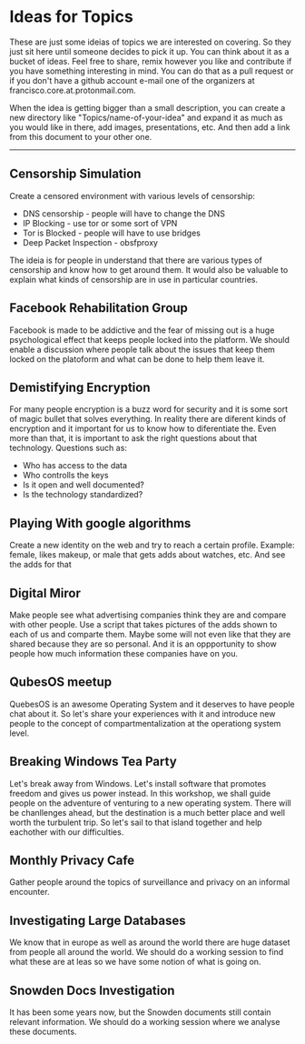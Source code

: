 # Ideas for Topics
These are just some ideias of topics we are interested on covering. So they just sit here until someone decides to pick it up. You can think about it as a bucket of ideas. Feel free to share, remix however you like and contribute if you have something interesting in mind. You can do that as a pull request or if you don't have a github account e-mail one of the organizers at francisco.core.at.protonmail.com.

When the idea is getting bigger than a small description, you can create a new directory like "Topics/name-of-your-idea" and expand it as much as you would like in there, add images, presentations, etc. And then add a link from this document to your other one.

----------


## Censorship Simulation
Create a censored environment with various levels of censorship:
  * DNS censorship - people will have to change the DNS
  * IP Blocking    - use tor or some sort of VPN
  * Tor is Blocked - people will have to use bridges
  * Deep Packet Inspection - obsfproxy

The ideia is for people in understand that there are various types of censorship and know how to get around them. It would also be valuable to explain what kinds of censorship are in use in particular countries.


## Facebook Rehabilitation Group
Facebook is made to be addictive and the fear of missing out is a huge psychological effect that keeps people locked into the platform. We should enable a discussion where people talk about the issues that keep them locked on the platoform and what can be done to help them leave it.


## Demistifying Encryption
For many people encryption is a buzz word for security and it is some sort of magic bullet that solves everything. In reality there are diferent kinds of encryption and it important for us to know how to diferentiate the. Even more than that, it is important to ask the right questions about that technology. Questions such as:
  * Who has access to the data
  * Who controlls the keys
  * Is it open and well documented?
  * Is the technology standardized?

## Playing With google algorithms
Create a new identity on the web and try to reach a certain profile. Example: female, likes makeup, or male that gets adds about watches, etc. And see the adds for that

## Digital Miror
Make people see what advertising companies think they are and compare with other people. Use a script that takes pictures of the adds shown to each of us and comparte them. Maybe some will not even like that they are shared because they are so personal. And it is an oppportunity to show people how much information these companies have on you.

## QubesOS meetup
QuebesOS is an awesome Operating System and it deserves to have people chat about it. So let's share your experiences with it and introduce new people to the concept of compartmentalization at the operationg system level.

## Breaking Windows Tea Party
Let's break away from Windows. Let's install software that promotes freedom and gives us power instead. In this workshop, we shall guide people on the adventure of venturing to a new operating system. There will be chanllenges ahead, but the destination is a much better place and well worth the turbulent trip. So let's sail to that island together and help eachother with our difficulties.

## Monthly Privacy Cafe
Gather people around the topics of surveillance and privacy on an informal encounter.

## Investigating Large Databases
We know that in europe as well as around the world there are huge dataset from people all around the world. We should do a working session to find what these are at leas so we have some notion of what is going on.

## Snowden Docs Investigation
It has been some years now, but the Snowden documents still contain relevant information. We should do a working session where we analyse these documents.
